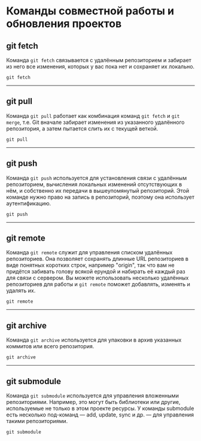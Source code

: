 # Команды совместной работы и обновления проектов

## git fetch
Команда ```git fetch``` связывается с удалённым репозиторием и забирает из него все изменения, которых у вас пока нет и сохраняет их локально.

```
git fetch
```

---

## git pull
Команда ```git pull``` работает как комбинация команд ```git fetch``` и ```git merge```, т.е. Git вначале забирает изменения из указанного удалённого репозитория, а затем пытается слить их с текущей веткой.

```
git pull
```

---

## git push
Команда ```git push``` используется для установления связи с удалённым репозиторием, вычисления локальных изменений отсутствующих в нём, и собственно их передачи в вышеупомянутый репозиторий. Этой команде нужно право на запись в репозиторий, поэтому она использует аутентификацию.

```
git push
```

---

## git remote
Команда ```git remote``` служит для управления списком удалённых репозиториев. Она позволяет сохранять длинные URL репозиториев в виде понятных коротких строк, например "origin", так что вам не придётся забивать голову всякой ерундой и набирать её каждый раз для связи с сервером. Вы можете использовать несколько удалённых репозиториев для работы и ```git remote``` поможет добавлять, изменять и удалять их.

```
git remote
```

---

## git archive
Команда ```git archive``` используется для упаковки в архив указанных коммитов или всего репозитория.

```
git archive
```

---

## git submodule
Команда ```git submodule``` используется для управления вложенными репозиториями. Например, это могут быть библиотеки или другие, используемые не только в этом проекте ресурсы. У команды submodule есть несколько под-команд — add, update, sync и др. — для управления такими репозиториями.

```
git submodule
```